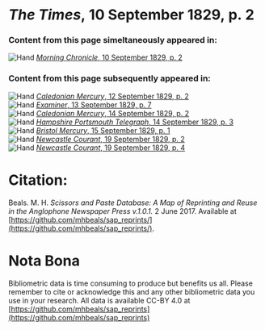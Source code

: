 # *The Times*, 10 September 1829, p. 2  
  
### Content from this page simeltaneously appeared in:  
![Hand](http://scissorsandpaste.net/wp-content/uploads/2017/06/smallhandpointer.png) [*Morning Chronicle*, 10 September 1829, p. 2](https://mhbeals.github.io/sap_html/Morning-Chronicle/Morning-Chronicle-10-September-1829-p-2)  
  
### Content from this page subsequently appeared in:  
![Hand](http://scissorsandpaste.net/wp-content/uploads/2017/06/smallhandpointer.png) [*Caledonian Mercury*, 12 September 1829, p. 2](https://mhbeals.github.io/sap_html/Caledonian-Mercury/Caledonian-Mercury-12-September-1829-p-2)  
![Hand](http://scissorsandpaste.net/wp-content/uploads/2017/06/smallhandpointer.png) [*Examiner*, 13 September 1829, p. 7](https://mhbeals.github.io/sap_html/Examiner/Examiner-13-September-1829-p-7)  
![Hand](http://scissorsandpaste.net/wp-content/uploads/2017/06/smallhandpointer.png) [*Caledonian Mercury*, 14 September 1829, p. 2](https://mhbeals.github.io/sap_html/Caledonian-Mercury/Caledonian-Mercury-14-September-1829-p-2)  
![Hand](http://scissorsandpaste.net/wp-content/uploads/2017/06/smallhandpointer.png) [*Hampshire Portsmouth Telegraph*, 14 September 1829, p. 3](https://mhbeals.github.io/sap_html/Hampshire-Portsmouth-Telegraph/Hampshire-Portsmouth-Telegraph-14-September-1829-p-3)  
![Hand](http://scissorsandpaste.net/wp-content/uploads/2017/06/smallhandpointer.png) [*Bristol Mercury*, 15 September 1829, p. 1](https://mhbeals.github.io/sap_html/Bristol-Mercury/Bristol-Mercury-15-September-1829-p-1)  
![Hand](http://scissorsandpaste.net/wp-content/uploads/2017/06/smallhandpointer.png) [*Newcastle Courant*, 19 September 1829, p. 2](https://mhbeals.github.io/sap_html/Newcastle-Courant/Newcastle-Courant-19-September-1829-p-2)  
![Hand](http://scissorsandpaste.net/wp-content/uploads/2017/06/smallhandpointer.png) [*Newcastle Courant*, 19 September 1829, p. 4](https://mhbeals.github.io/sap_html/Newcastle-Courant/Newcastle-Courant-19-September-1829-p-4)  


# Citation: 

Beals. M. H. *Scissors and Paste Database: A Map of Reprinting and Reuse in the Anglophone Newspaper Press v.1.0.1.* 2 June 2017. Available at [https://github.com/mhbeals/sap_reprints/](https://github.com/mhbeals/sap_reprints/). 

# Nota Bona

Bibliometric data is time consuming to produce but benefits us all. Please remember to cite or acknowledge this and any other bibliometric data you use in your research. All data is available CC-BY 4.0 at [https://github.com/mhbeals/sap_reprints](https://github.com/mhbeals/sap_reprints)
